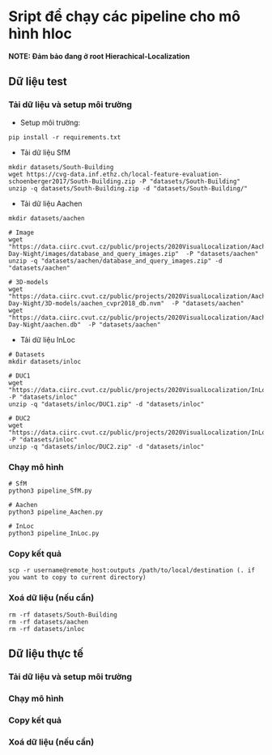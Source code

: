 # Sript để chạy các pipeline cho mô hình hloc
**NOTE: Đảm bảo đang ở root Hierachical-Localization**
## Dữ liệu test 
### Tải dữ liệu và setup môi trường
- Setup môi trường:
```
pip install -r requirements.txt
```
- Tải dữ liệu SfM
```
mkdir datasets/South-Building
wget https://cvg-data.inf.ethz.ch/local-feature-evaluation-schoenberger2017/South-Building.zip -P "datasets/South-Building"
unzip -q datasets/South-Building.zip -d "datasets/South-Building/"
```
- Tải dữ liệu Aachen 
```
mkdir datasets/aachen

# Image
wget "https://data.ciirc.cvut.cz/public/projects/2020VisualLocalization/Aachen-Day-Night/images/database_and_query_images.zip"  -P "datasets/aachen"
unzip -q "datasets/aachen/database_and_query_images.zip" -d "datasets/aachen"

# 3D-models
wget "https://data.ciirc.cvut.cz/public/projects/2020VisualLocalization/Aachen-Day-Night/3D-models/aachen_cvpr2018_db.nvm"  -P "datasets/aachen"
wget "https://data.ciirc.cvut.cz/public/projects/2020VisualLocalization/Aachen-Day-Night/aachen.db"  -P "datasets/aachen"
```
- Tải dữ liệu InLoc 

```
# Datasets 
mkdir datasets/inloc

# DUC1
wget "https://data.ciirc.cvut.cz/public/projects/2020VisualLocalization/InLoc/cutouts/DUC1.zip" -P "datasets/inloc"
unzip -q "datasets/inloc/DUC1.zip" -d "datasets/inloc"

# DUC2
wget "https://data.ciirc.cvut.cz/public/projects/2020VisualLocalization/InLoc/cutouts/DUC2.zip" -P "datasets/inloc"
unzip -q "datasets/inloc/DUC2.zip" -d "datasets/inloc"
```
### Chạy mô hình 
```
# SfM 
python3 pipeline_SfM.py 

# Aachen
python3 pipeline_Aachen.py

# InLoc
python3 pipeline_InLoc.py
```
### Copy kết quả
```
scp -r username@remote_host:outputs /path/to/local/destination (. if you want to copy to current directory)
``` 
### Xoá dữ liệu (nếu cần)
```
rm -rf datasets/South-Building
rm -rf datasets/aachen
rm -rf datasets/inloc
```
## Dữ liệu thực tế
### Tải dữ liệu và setup môi trường
### Chạy mô hình 
### Copy kết quả
### Xoá dữ liệu (nếu cần)

